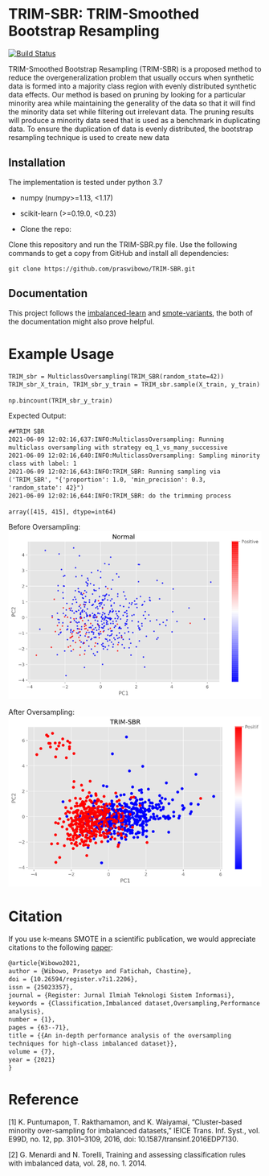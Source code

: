 # TRIM-SBR: TRIM-Smoothed Bootstrap Resampling

[![Build Status](https://api.travis-ci.com/python/mypy.svg?branch=master)](https://travis-ci.com/python/mypy)

TRIM-Smoothed Bootstrap Resampling (TRIM-SBR) is a proposed method to reduce the overgeneralization problem that usually occurs when synthetic data is formed into a majority class region with evenly distributed synthetic data effects. Our method is based on pruning by looking for a particular minority area while maintaining the generality of the data so that it will find the minority data set while filtering out irrelevant data. The pruning results will produce a minority data seed that is used as a benchmark in duplicating data. To ensure the duplication of data is evenly distributed, the bootstrap resampling technique is used to create new data

## Installation

The implementation is tested under python 3.7 

* numpy (numpy>=1.13, <1.17)
* scikit-learn (>=0.19.0, <0.23)

* Clone the repo:

Clone this repository and run the TRIM-SBR.py file. Use the following commands to get a copy from GitHub and install all dependencies:

```
git clone https://github.com/praswibowo/TRIM-SBR.git
```

## Documentation

This project follows the [imbalanced-learn](https://imbalanced-learn.org/) and [smote-variants](https://smote-variants.readthedocs.io/), the both of the documentation might also prove helpful.

# Example Usage
```
TRIM_sbr = MulticlassOversampling(TRIM_SBR(random_state=42))
TRIM_sbr_X_train, TRIM_sbr_y_train = TRIM_sbr.sample(X_train, y_train)

np.bincount(TRIM_sbr_y_train)
```
Expected Output:

```
##TRIM SBR
2021-06-09 12:02:16,637:INFO:MulticlassOversampling: Running multiclass oversampling with strategy eq_1_vs_many_successive
2021-06-09 12:02:16,640:INFO:MulticlassOversampling: Sampling minority class with label: 1
2021-06-09 12:02:16,643:INFO:TRIM_SBR: Running sampling via ('TRIM_SBR', "{'proportion': 1.0, 'min_precision': 0.3, 'random_state': 42}")
2021-06-09 12:02:16,644:INFO:TRIM_SBR: do the trimming process

array([415, 415], dtype=int64)
```
Before Oversampling:
![figure_1.png](images/figure_1.png)

After Oversampling:
![figure_2.png](images/figure_2.png)

# Citation

If you use k-means SMOTE in a scientific publication, we would appreciate citations to the following [paper](https://github.com/praswibowo):

```
@article{Wibowo2021,
author = {Wibowo, Prasetyo and Fatichah, Chastine},
doi = {10.26594/register.v7i1.2206},
issn = {25023357},
journal = {Register: Jurnal Ilmiah Teknologi Sistem Informasi},
keywords = {Classification,Imbalanced dataset,Oversampling,Performance analysis},
number = {1},
pages = {63--71},
title = {{An in-depth performance analysis of the oversampling techniques for high-class imbalanced dataset}},
volume = {7},
year = {2021}
}

```

# Reference

[1] K. Puntumapon, T. Rakthamamon, and K. Waiyamai, “Cluster-based minority over-sampling for imbalanced datasets,” IEICE Trans. Inf. Syst., vol. E99D, no. 12, pp. 3101–3109, 2016, doi: 10.1587/transinf.2016EDP7130.

[2] G. Menardi and N. Torelli, Training and assessing classification rules with imbalanced data, vol. 28, no. 1. 2014.
